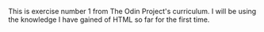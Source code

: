 This is exercise number 1 from The Odin Project's curriculum. I will be using the knowledge I have gained of HTML so far for the first time.